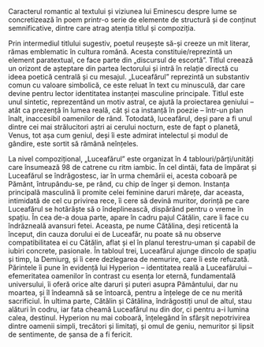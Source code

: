 Caracterul romantic al textului și viziunea lui Eminescu despre lume se concretizează în poem printr-o serie de elemente de structură și de conținut semnificative, dintre care atrag atenția titlul și compoziția.

Prin intermediul titlului sugestiv, poetul reușește să-și creeze un mit literar, rămas emblematic în cultura română. Acesta constituie/reprezintă un element paratextual, ce face parte din „discursul de escortă”. Titlul creează un orizont de așteptare din partea lectorului și intră în relație directă cu ideea poetică centrală și cu mesajul. „Luceafărul” reprezintă un substantiv comun cu valoare simbolică, ce este reluat în text cu minusculă, dar care devine pentru lector identitatea instanței masculine principale. Titlul este unul sintetic, reprezentând un motiv astral, ce ajută la proiectarea geniului – atât ca prezență în lumea reală, cât și ca instanță în poezie – într-un plan înalt, inaccesibil oamenilor de rând. Totodată, luceafărul, deși pare a fi unul dintre cei mai strălucitori aștri ai cerului nocturn, este de fapt o planetă, Venus, tot așa cum geniul, deși îi este admirat intelectul și modul de gândire, este sortit să rămână neînțeles.

La nivel compozițional, „Luceafărul” este organizat în 4 tablouri/părți/unități care însumează 98 de catrene cu ritm iambic. În cel dintâi, fata de împărat și Luceafărul se îndrăgostesc, iar în urma chemării ei, acesta coboară pe Pământ, întrupându-se, pe rând, cu chip de înger și demon. Instanța principală masculină îi promite celei feminine daruri mărețe, dar aceasta, intimidată de cel cu privirea rece, îi cere să devină muritor, dorință pe care Luceafărul se hotărăște să o îndeplinească, dispărând pentru o vreme în spațiu. În cea de-a doua parte, apare în cadru pajul Cătălin, care îi face cu îndrăzneală avansuri fetei. Aceasta, pe nume Cătălina, deși reticentă la început, din cauza dorului ei de Luceafăr, nu poate să nu observe compatibilitatea ei cu Cătălin, aflat și el în planul terestru-uman și capabil de iubiri concrete, pasionale. În tabloul trei, Luceafărul ajunge dincolo de spațiu și timp, la Demiurg, și îi cere dezlegarea de nemurire, care îi este refuzată. Părintele îi pune în evidență lui Hyperion – identitatea reală a Luceafărului – efemeritatea oamenilor în contrast cu esența lor eternă, fundamentală universului, îi oferă orice alte daruri și puteri asupra Pământului, dar nu moartea, și îl îndeamnă să se întoarcă, pentru a înțelege de ce nu merită sacrificiul. În ultima parte, Cătălin și Cătălina, îndrăgostiți unul de altul, stau alături în codru, iar fata cheamă Luceafărul nu din dor, ci pentru a-i lumina calea, destinul. Hyperion nu mai coboară, înțelegând în sfârșit nepotrivirea dintre oamenii simpli, trecători și limitați, și omul de geniu, nemuritor și lipsit de sentimente, de șansa de a fi fericit.
